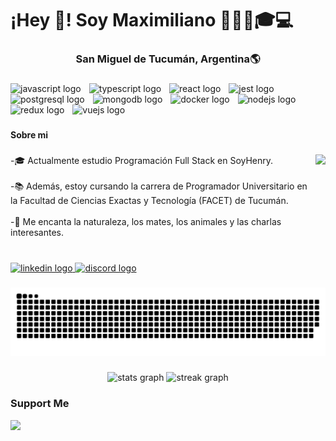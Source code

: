 <h1 align="left">¡Hey 👋! Soy Maximiliano 👨🏻‍💻🎓💻</h1>

###

<h3 align="center">San Miguel de Tucumán, Argentina🌎</h3>

###

<div align="left">
  <img src="https://cdn.jsdelivr.net/gh/devicons/devicon/icons/javascript/javascript-original.svg" height="20" alt="javascript logo"  />
  <img width="5" />
  <img src="https://cdn.jsdelivr.net/gh/devicons/devicon/icons/typescript/typescript-original.svg" height="20" alt="typescript logo"  />
  <img width="5" />
  <img src="https://cdn.jsdelivr.net/gh/devicons/devicon/icons/react/react-original.svg" height="20" alt="react logo"  />
  <img width="5" />
  <img src="https://cdn.jsdelivr.net/gh/devicons/devicon/icons/jest/jest-plain.svg" height="20" alt="jest logo"  />
  <img width="5" />
  <img src="https://cdn.jsdelivr.net/gh/devicons/devicon/icons/postgresql/postgresql-original.svg" height="20" alt="postgresql logo"  />
  <img width="5" />
  <img src="https://cdn.jsdelivr.net/gh/devicons/devicon/icons/mongodb/mongodb-original.svg" height="20" alt="mongodb logo"  />
  <img width="5" />
  <img src="https://cdn.jsdelivr.net/gh/devicons/devicon/icons/docker/docker-original.svg" height="20" alt="docker logo"  />
  <img width="5" />
  <img src="https://cdn.jsdelivr.net/gh/devicons/devicon/icons/nodejs/nodejs-original.svg" height="20" alt="nodejs logo"  />
  <img width="5" />
  <img src="https://cdn.jsdelivr.net/gh/devicons/devicon/icons/redux/redux-original.svg" height="20" alt="redux logo"  />
  <img width="5" />
  <img src="https://cdn.jsdelivr.net/gh/devicons/devicon/icons/vuejs/vuejs-original.svg" height="20" alt="vuejs logo"  />
</div>

###

<h4 align="left">Sobre mi</h4>

###

<img align="right" height="100" src="https://user-images.githubusercontent.com/5713670/87202985-820dcb80-c2b6-11ea-9f56-7ec461c497c3.gif"  />

###

<p align="left">-🎓 Actualmente estudio Programación Full Stack en SoyHenry.<br><br>-📚 Además, estoy cursando la carrera de Programador Universitario en la Facultad de Ciencias Exactas y Tecnología (FACET) de Tucumán.<br><br>-🌱 Me encanta la naturaleza, los mates, los animales y las charlas interesantes.</p>

###

<br clear="both">

<div align="left">
  <a href="https://www.linkedin.com/in/machifrias/" target="_blank">
    <img src="https://raw.githubusercontent.com/maurodesouza/profile-readme-generator/master/src/assets/icons/social/linkedin/default.svg" width="42" height="30" alt="linkedin logo"  />
  </a>
  <a href="https://discord.com/invite/QNdJ84BY" target="_blank">
    <img src="https://raw.githubusercontent.com/maurodesouza/profile-readme-generator/master/src/assets/icons/social/discord/default.svg" width="42" height="30" alt="discord logo"  />
  </a>
</div>

###

<img src="https://raw.githubusercontent.com/devnotmax/devnotmax/output/snake.svg" alt="Snake animation" />

###

<div align="center">
  <img src="https://github-readme-stats.vercel.app/api?username=devnotmax&hide_title=false&hide_rank=false&show_icons=true&include_all_commits=true&count_private=true&disable_animations=false&theme=dracula&locale=en&hide_border=false&order=1" height="150" alt="stats graph"  />
  <img src="https://streak-stats.demolab.com?user=devnotmax&locale=en&mode=daily&theme=dracula&hide_border=false&border_radius=5&order=3" height="150" alt="streak graph"  />
</div>

###

### Support Me

<a href="https://www.buymeacoffee.com/developmax"><img src="https://cdn.buymeacoffee.com/buttons/v2/default-yellow.png" width="200" /></a>
